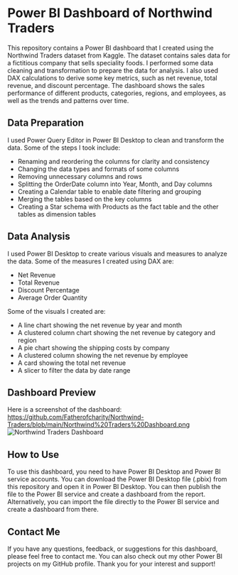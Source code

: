 # Power BI Dashboard of Northwind Traders

This repository contains a Power BI dashboard that I created using the Northwind Traders dataset from Kaggle. The dataset contains sales data for a fictitious company that sells speciality foods. I performed some data cleaning and transformation to prepare the data for analysis. I also used DAX calculations to derive some key metrics, such as net revenue, total revenue, and discount percentage. The dashboard shows the sales performance of different products, categories, regions, and employees, as well as the trends and patterns over time.

## Data Preparation

I used Power Query Editor in Power BI Desktop to clean and transform the data. Some of the steps I took include:

- Renaming and reordering the columns for clarity and consistency
- Changing the data types and formats of some columns
- Removing unnecessary columns and rows
- Splitting the OrderDate column into Year, Month, and Day columns
- Creating a Calendar table to enable date filtering and grouping
- Merging the tables based on the key columns
- Creating a Star schema with Products as the fact table and the other tables as dimension tables

## Data Analysis

I used Power BI Desktop to create various visuals and measures to analyze the data. Some of the measures I created using DAX are:

- Net Revenue 
- Total Revenue 
- Discount Percentage 
- Average Order Quantity

Some of the visuals I created are:

- A line chart showing the net revenue by year and month
- A clustered column chart showing the net revenue by category and region
- A pie chart showing the shipping costs by company
- A clustered column showing the net revenue by employee
- A card showing the total net revenue
- A slicer to filter the data by date range

## Dashboard Preview

Here is a screenshot of the dashboard:
https://github.com/Fatherofcharity/Northwind-Traders/blob/main/Northwind%20Traders%20Dashboard.png
![Northwind Traders Dashboard](https://github.com/Fatherofcharity/Northwind-Traders/assets/135114403/b19ece9f-cbcb-4ff1-b3ba-7da13c6c675f)


## How to Use

To use this dashboard, you need to have Power BI Desktop and Power BI service accounts. You can download the Power BI Desktop file (.pbix) from this repository and open it in Power BI Desktop. You can then publish the file to the Power BI service and create a dashboard from the report. Alternatively, you can import the file directly to the Power BI service and create a dashboard from there.

## Contact Me

If you have any questions, feedback, or suggestions for this dashboard, please feel free to contact me. You can also check out my other Power BI projects on my GitHub profile. Thank you for your interest and support!
